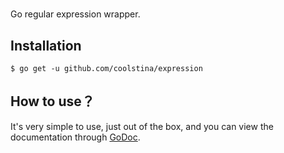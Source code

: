 # 

Go regular expression wrapper.

## Installation

```shell script
$ go get -u github.com/coolstina/expression
```


## How to use？

It's very simple to use, just out of the box, and you can view the documentation through [GoDoc](https://pkg.go.dev/github.com/coolstina/expression).